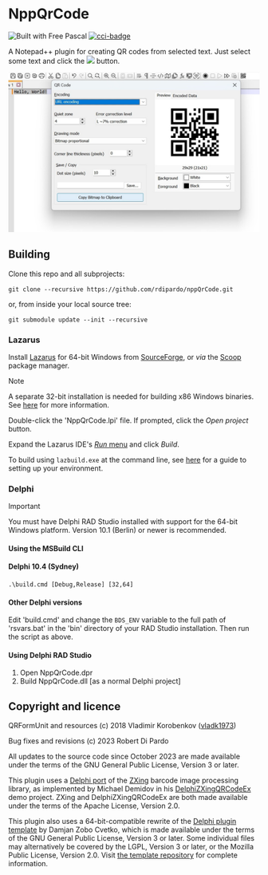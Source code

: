 # NppQrCode

![Built with Free Pascal][fpc]  [![cci-badge][]][cci-status]

A Notepad++ plugin for creating QR codes from selected text.
Just select some text and click the <img src="https://raw.githubusercontent.com/rdipardo/NppQrCode/master/img/qr.jpg"> button.

<div align="center">
	<a href="https://github.com/rdipardo/NppQrCode">
		<img src="https://raw.githubusercontent.com/rdipardo/NppQrCode/master/img/hello.jpg">
	</a>
</div>


## Building

Clone this repo and all subprojects:

    git clone --recursive https://github.com/rdipardo/nppQrCode.git

or, from inside your local source tree:

    git submodule update --init --recursive

### Lazarus

Install [Lazarus](https://www.lazarus-ide.org) for 64-bit Windows from [SourceForge](https://sourceforge.net/projects/lazarus/files),
or *via* the [Scoop](https://scoop.sh/#/apps?q=lazarus) package manager.

> [!Note]
> A separate 32-bit installation is needed for building x86 Windows binaries. See [here][3] for more information.

Double-click the 'NppQrCode.lpi' file. If prompted, click the *Open project* button.

Expand the Lazarus IDE's [*Run* menu](https://wiki.lazarus.freepascal.org/Main_menu#Run) and click *Build*.

To build using `lazbuild.exe` at the command line, see [here][4] for a guide to setting up your environment.

### Delphi

> [!Important]
> You must have Delphi RAD Studio installed with support for the 64-bit Windows platform. Version 10.1 (Berlin) or newer is recommended.

#### Using the MSBuild CLI

#### Delphi 10.4 (Sydney)

    .\build.cmd [Debug,Release] [32,64]

#### Other Delphi versions

Edit 'build.cmd' and change the `BDS_ENV` variable to the full path of 'rsvars.bat' in the 'bin' directory of your RAD Studio installation.
Then run the script as above.

#### Using Delphi RAD Studio

<ol>
<li>Open NppQrCode.dpr</li>
<li>Build NppQrCode.dll [as a normal Delphi project]</li>
</ol>


## Copyright and licence

QRFormUnit and resources (c) 2018 Vladimir Korobenkov ([vladk1973](https://github.com/vladk1973))

Bug fixes and revisions (c) 2023 Robert Di Pardo

All updates to the source code since October 2023 are made available under the terms of the GNU General Public License, Version 3 or later.

This plugin uses a [Delphi port][0] of the [ZXing] barcode image processing library, as implemented by Michael Demidov in his [DelphiZXingQRCodeEx] demo project.
ZXing and DelphiZXingQRCodeEx are both made available under the terms of the Apache License, Version 2.0.

This plugin also uses a 64-bit-compatible rewrite of the [Delphi plugin template][2] by Damjan Zobo Cvetko, which is made available under the terms of
the GNU General Public License, Version 3 or later. Some individual files may alternatively be covered by the LGPL, Version 3 or later, or the Mozilla
Public License, Version 2.0. Visit [the template repository][1] for complete information.

[0]: https://github.com/foxitsoftware/DelphiZXingQRCode
[1]: https://bitbucket.org/rdipardo/DelphiPluginTemplate
[2]: https://sourceforge.net/projects/npp-plugins/files/DelphiPluginTemplate
[3]: https://bitbucket.org/rdipardo/delphiplugintemplate/wiki/Home#markdown-header-installing-lazarus
[4]: https://bitbucket.org/rdipardo/delphiplugintemplate/wiki/Home#markdown-header-at-the-command-line
[DelphiZXingQRCodeEx]: https://github.com/MichaelDemidov/DelphiZXingQRCodeEx
[ZXing]: https://github.com/zxing
[cci-status]: https://circleci.com/gh/rdipardo/nppQrCode
[cci-badge]: https://circleci.com/gh/rdipardo/nppQrCode.svg?style=svg
[fpc]: https://img.shields.io/github/languages/top/rdipardo/nppQRCode?style=flat-square&color=lightblue&label=Free%20Pascal&logo=lazarus
